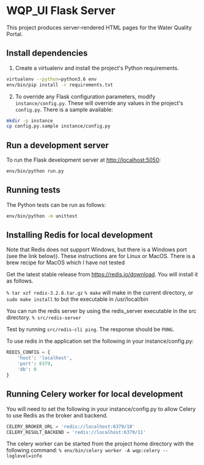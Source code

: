 # WQP_UI Flask Server

This project produces server-rendered HTML pages for the Water Quality Portal.

## Install dependencies

1. Create a virtualenv and install the project's Python requirements.

```bash
virtualenv --python=python3.6 env
env/bin/pip install -r requirements.txt
```

2. To override any Flask configuration parameters, modify `instance/config.py`.
These will override any values in the project's `config.py`. There is a sample
available:

```bash
mkdir -p instance
cp config.py.sample instance/config.py
```

## Run a development server

To run the Flask development server at
[http://localhost:5050](http://localhost:5050):

```bash
env/bin/python run.py
```

## Running tests

The Python tests can be run as follows:

```bash
env/bin/python -m unittest
```

## Installing Redis for local development
Note that Redis does not support Windows, but there is a Windows port (see the link below)). These instructions
are for Linux or MacOS. There is a brew recipe for MacOS which I have not tested

Get the latest stable release from https://redis.io/download. You will install it as follows.

`% tar xzf redis-3.2.8.tar.gz`
`% make` will make in the current directory, or `sudo make install` to but the executable in /usr/local/bin

You can run the redis server by using the redis_server executable in the src directory.
`% src/redis-server`

Test by running `src/redis-cli ping`. The response should be `PONG`.

To use redis in the application set the following in your instance/config.py:
```python
REDIS_CONFIG = {
    'host': 'localhost',
    'port': 6379,
    'db': 0
}
```

## Running Celery worker for local development
You will need to set the following in your instance/config.py to allow Celery to use Redis as the broker and backend.
```python
CELERY_BROKER_URL = 'redis://localhost:6379/10'
CELERY_RESULT_BACKEND = 'redis://localhost:6379/11'
```
The celery worker can be started from the project home directory with the following command:
`% env/bin/celery worker -A wqp:celery --loglevel=info`
